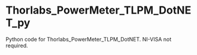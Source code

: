 # Thorlabs_PowerMeter_TLPM_DotNET_py
Python code for Thorlabs_PowerMeter_TLPM_DotNET. NI-VISA not required.
